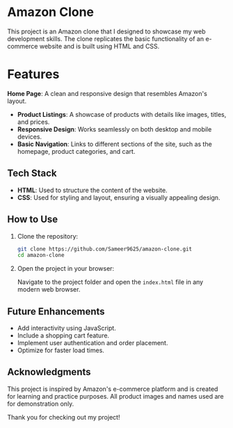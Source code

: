 # Amazon Clone

This project is an Amazon clone that I designed to showcase my web development skills. The clone replicates the basic functionality of an e-commerce website and is built using HTML and CSS.

# Features

**Home Page**: A clean and responsive design that resembles Amazon's layout.
- **Product Listings**: A showcase of products with details like images, titles, and prices.
- **Responsive Design**: Works seamlessly on both desktop and mobile devices.
- **Basic Navigation**: Links to different sections of the site, such as the homepage, product categories, and cart.

## Tech Stack

- **HTML**: Used to structure the content of the website.
- **CSS**: Used for styling and layout, ensuring a visually appealing design.

## How to Use

1. Clone the repository:

   ```bash
   git clone https://github.com/Sameer9625/amazon-clone.git
   cd amazon-clone
   ```

2. Open the project in your browser:

   Navigate to the project folder and open the `index.html` file in any modern web browser.

## Future Enhancements

- Add interactivity using JavaScript.
- Include a shopping cart feature.
- Implement user authentication and order placement.
- Optimize for faster load times.

## Acknowledgments

This project is inspired by Amazon's e-commerce platform and is created for learning and practice purposes. All product images and names used are for demonstration only.


Thank you for checking out my project!
